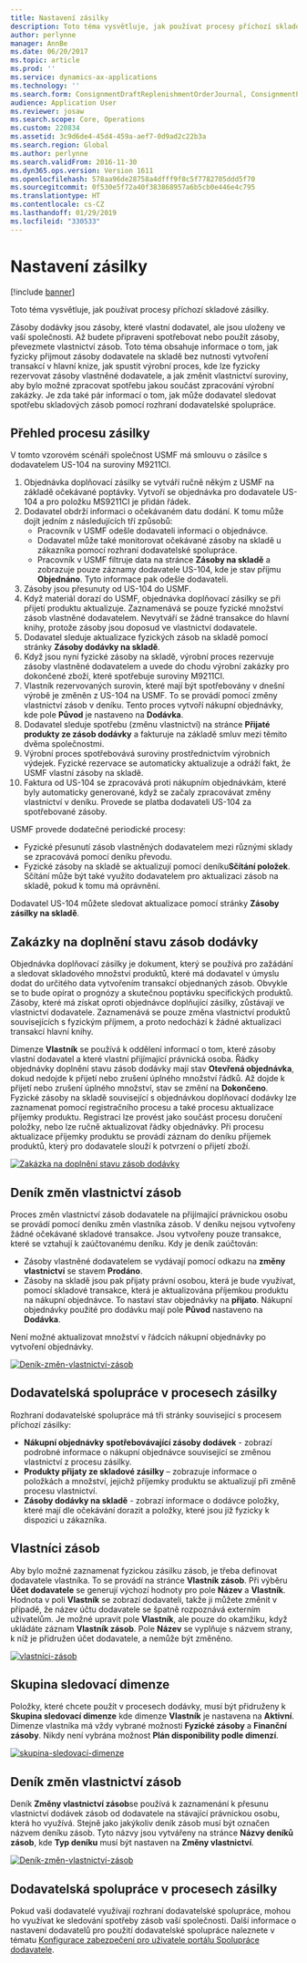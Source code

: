 ```yaml
---
title: Nastavení zásilky
description: Toto téma vysvětluje, jak používat procesy příchozí skladové zásilky.
author: perlynne
manager: AnnBe
ms.date: 06/20/2017
ms.topic: article
ms.prod: ''
ms.service: dynamics-ax-applications
ms.technology: ''
ms.search.form: ConsignmentDraftReplenishmentOrderJournal, ConsignmentProductReceiptLines, ConsignmentReplenishmentOrder, ConsignmentVendorPortalOnHand, InventJournalOwnershipChange, InventOnHandItemListPage, PurchTable, PurchVendorPortalConfirmedOrders, DirPartyTable, EcoResTrackingDimensionGroup, InventJournalName, InventOwner, InventTableInventoryDimensionGroups, VendTable
audience: Application User
ms.reviewer: josaw
ms.search.scope: Core, Operations
ms.custom: 220834
ms.assetid: 3c9d6de4-45d4-459a-aef7-0d9ad2c22b3a
ms.search.region: Global
ms.author: perlynne
ms.search.validFrom: 2016-11-30
ms.dyn365.ops.version: Version 1611
ms.openlocfilehash: 578aa96de28758a4dfff9f8c5f7782705ddd5f70
ms.sourcegitcommit: 0f530e5f72a40f383868957a6b5cb0e446e4c795
ms.translationtype: HT
ms.contentlocale: cs-CZ
ms.lasthandoff: 01/29/2019
ms.locfileid: "330533"
---
```

# <a name="set-up-consignment"></a>Nastavení zásilky

[!include [banner](../includes/banner.md)]

Toto téma vysvětluje, jak používat procesy příchozí skladové zásilky.

Zásoby dodávky jsou zásoby, které vlastní dodavatel, ale jsou uloženy ve vaší společnosti. Až budete připraveni spotřebovat nebo použít zásoby, převezmete vlastnictví zásob. Toto téma obsahuje informace o tom, jak fyzicky přijmout zásoby dodavatele na skladě bez nutnosti vytvoření transakcí v hlavní knize, jak spustit výrobní proces, kde lze fyzicky rezervovat zásoby vlastněné dodavatele, a jak změnit vlastnictví suroviny, aby bylo možné zpracovat spotřebu jakou součást zpracování výrobní zakázky. Je zda také pár informací o tom, jak může dodavatel sledovat spotřebu skladových zásob pomocí rozhraní dodavatelské spolupráce. 

## <a name="overview-of-the-consignment-process"></a>Přehled procesu zásilky
V tomto vzorovém scénáři společnost USMF má smlouvu o zásilce s dodavatelem US-104 na suroviny M9211CI.

1.  Objednávka doplňovací zásilky se vytváří ručně někým z USMF na základě očekávané poptávky. Vytvoří se objednávka pro dodavatele US-104 a pro položku MS9211CI je přidán řádek.
2.  Dodavatel obdrží informaci o očekávaném datu dodání. K tomu může dojít jedním z následujících tří způsobů:
    -   Pracovník v USMF odešle dodavateli informaci o objednávce.
    -   Dodavatel může také monitorovat očekávané zásoby na skladě u zákazníka pomocí rozhraní dodavatelské spolupráce.
    -   Pracovník v USMF filtruje data na stránce **Zásoby na skladě** a zobrazuje pouze záznamy dodavatele US-104, kde je stav příjmu **Objednáno**. Tyto informace pak odešle dodavateli.
3.  Zásoby jsou přesunuty od US-104 do USMF.
4.  Když materiál dorazí do USMF, objednávka doplňovací zásilky se při přijetí produktu aktualizuje. Zaznamenává se pouze fyzické množství zásob vlastněné dodavatelem. Nevytváří se žádné transakce do hlavní knihy, protože zásoby jsou doposud ve vlastnictví dodavatele.
5.  Dodavatel sleduje aktualizace fyzických zásob na skladě pomocí stránky **Zásoby dodávky na skladě**.
6.  Když jsou nyní fyzické zásoby na skladě, výrobní proces rezervuje zásoby vlastněné dodavatelem a uvede do chodu výrobní zakázky pro dokončené zboží, které spotřebuje suroviny M9211CI.
7.  Vlastník rezervovaných surovin, které mají být spotřebovány v dnešní výrobě je změněn z US-104 na USMF. To se provádí pomocí změny vlastnictví zásob v deníku. Tento proces vytvoří nákupní objednávky, kde pole **Původ** je nastaveno na **Dodávka**.
8.  Dodavatel sleduje spotřebu (změnu vlastnictví) na stránce **Přijaté produkty ze zásob dodávky** a fakturuje na základě smluv mezi těmito dvěma společnostmi.
9.  Výrobní proces spotřebovává suroviny prostřednictvím výrobních výdejek. Fyzické rezervace se automaticky aktualizuje a odráží fakt, že USMF vlastní zásoby na skladě.
10. Faktura od US-104 se zpracovává proti nákupním objednávkám, které byly automaticky generované, když se začaly zpracovávat změny vlastnictví v deníku. Provede se platba dodavateli US-104 za spotřebované zásoby.

USMF provede dodatečné periodické procesy:

-   Fyzické přesunutí zásob vlastněných dodavatelem mezi různými sklady se zpracovává pomocí deníku převodu.
-   Fyzické zásoby na skladě se aktualizují pomocí deníku**Sčítání položek**. Sčítání může být také využito dodavatelem pro aktualizaci zásob na skladě, pokud k tomu má oprávnění.

Dodavatel US-104 můžete sledovat aktualizace pomocí stránky **Zásoby zásilky na skladě**.

## <a name="consignment-replenishment-orders"></a>Zakázky na doplnění stavu zásob dodávky
Objednávka doplňovací zásilky je dokument, který se používá pro zažádání a sledovat skladového množství produktů, které má dodavatel v úmyslu dodat do určitého data vytvořením transakcí objednaných zásob. Obvykle se to bude opírat o prognózy a skutečnou poptávku specifických produktů. Zásoby, které má získat oproti objednávce doplňující zásilky, zůstávají ve vlastnictví dodavatele. Zaznamenává se pouze změna vlastnictví produktů souvisejících s fyzickým příjmem, a proto nedochází k žádné aktualizaci transakcí hlavní knihy. 

Dimenze **Vlastník** se používá k oddělení informací o tom, které zásoby vlastní dodavatel a které vlastní přijímající právnická osoba. Řádky objednávky doplnění stavu zásob dodávky mají stav **Otevřená objednávka**, dokud nedojde k přijetí nebo zrušení úplného množství řádků. Až dojde k přijetí nebo zrušení úplného množství, stav se změní na **Dokončeno**. Fyzické zásoby na skladě související s objednávkou doplňovací dodávky lze zaznamenat pomocí registračního procesu a také procesu aktualizace příjemky produktu. Registraci lze provést jako součást procesu doručení položky, nebo lze ručně aktualizovat řádky objednávky. Při procesu aktualizace příjemky produktu se provádí záznam do deníku příjemek produktů, který pro dodavatele slouží k potvrzení o přijetí zboží.

[![Zakázka na doplnění stavu zásob dodávky](./media/consignment-replenishment-order.png)](./media/consignment-replenishment-order.png)

## <a name="inventory-ownership-change-journal"></a>Deník změn vlastnictví zásob
Proces změn vlastnictví zásob dodavatele na přijímající právnickou osobu se provádí pomocí deníku změn vlastníka zásob. V deníku nejsou vytvořeny žádné očekávané skladové transakce. Jsou vytvořeny pouze transakce, které se vztahují k zaúčtovanému deníku. Kdy je deník zaúčtován:

-   Zásoby vlastněné dodavatelem se vydávají pomocí odkazu na **změny vlastnictví** se stavem **Prodáno**.
-   Zásoby na skladě jsou pak přijaty právní osobou, která je bude využívat, pomocí skladové transakce, která je aktualizována příjemkou produktu na nákupní objednávce. To nastaví stav objednávky na **přijato**. Nákupní objednávky použité pro dodávku mají pole **Původ** nastaveno na **Dodávka**.

Není možné aktualizovat množství v řádcích nákupní objednávky po vytvoření objednávky.

[![Deník-změn-vlastnictví-zásob](./media/inventory-ownership-change-journal.png)](./media/inventory-ownership-change-journal.png)

## <a name="vendor-collaboration-in-consignment-processes"></a>Dodavatelská spolupráce v procesech zásilky
Rozhraní dodavatelské spolupráce má tři stránky související s procesem příchozí zásilky:

-   **Nákupní objednávky** **spotřebovávající zásoby dodávek** - zobrazí podrobné informace o nákupní objednávce související se změnou vlastnictví z procesu zásilky.
-   **Produkty přijaty ze skladové zásilky** – zobrazuje informace o položkách a množství, jejichž příjemky produktu se aktualizují při změně procesu vlastnictví.
-   **Zásoby dodávky na skladě** - zobrazí informace o dodávce položky, které mají dle očekávání dorazit a položky, které jsou již fyzicky k dispozici u zákazníka.

## <a name="inventory-owners"></a>Vlastníci zásob
Aby bylo možné zaznamenat fyzickou zásilku zásob, je třeba definovat dodavatele vlastníka. To se provádí na stránce **Vlastník zásob**. Při výběru **Účet dodavatele** se generují výchozí hodnoty pro pole **Název** a **Vlastník**. Hodnota v poli **Vlastník** se zobrazí dodavateli, takže ji můžete změnit v případě, že název účtu dodavatele se špatně rozpoznává externím uživatelům. Je možné upravit pole **Vlastník**, ale pouze do okamžiku, když ukládáte záznam **Vlastník zásob**. Pole **Název** se vyplňuje s názvem strany, k níž je přidružen účet dodavatele, a nemůže být změněno.

[![vlastníci-zásob](./media/inventory-owners.png)](./media/inventory-owners.png)

## <a name="tracking-dimension-group"></a>Skupina sledovací dimenze
Položky, které chcete použít v procesech dodávky, musí být přidruženy k **Skupina sledovací dimenze** kde dimenze **Vlastník** je nastavena na **Aktivní**. Dimenze vlastníka má vždy vybrané možnosti **Fyzické zásoby** a **Finanční zásoby**. Nikdy není vybrána možnost **Plán disponibility podle dimenzí**.

[![skupina-sledovací-dimenze](./media/tracking-dimension-group.png)](./media/tracking-dimension-group.png)

## <a name="inventory-ownership-change-journal"></a>Deník změn vlastnictví zásob
Deník **Změny vlastnictví zásob**se používá k zaznamenání k přesunu vlastnictví dodávek zásob od dodavatele na stávající právnickou osobu, která ho využívá. Stejně jako jakýkoliv deník zásob musí být označen názvem deníku zásob. Tyto názvy jsou vytvářeny na stránce **Názvy deníků zásob**, kde **Typ deníku** musí být nastaven na **Změny vlastnictví**.

[![Deník-změn-vlastnictví-zásob](./media/inventory-ownership-change-journal.png)](./media/inventory-ownership-change-journal.png)

## <a name="vendor-collaboration-in-consignment-processes"></a>Dodavatelská spolupráce v procesech zásilky
Pokud vaši dodavatelé využívají rozhraní dodavatelské spolupráce, mohou ho využívat ke sledování spotřeby zásob vaší společnosti. Další informace o nastavení dodavatelů pro použití dodavatelské spolupráce naleznete v tématu [Konfigurace zabezpečení pro uživatele portálu Spolupráce dodavatele](../procurement/configure-security-vendor-portal-users.md).





